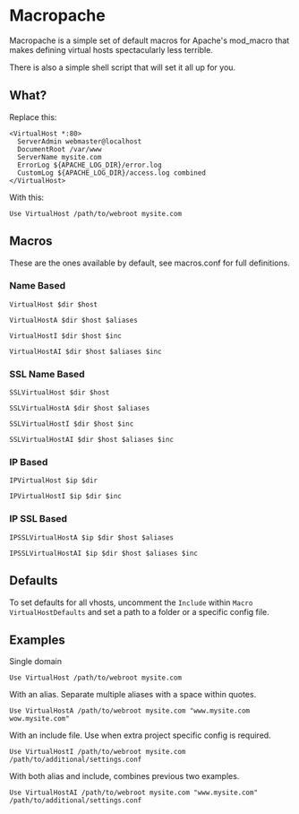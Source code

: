 # Macropache

Macropache is a simple set of default macros for Apache's mod_macro that makes defining virtual hosts spectacularly less terrible.

There is also a simple shell script that will set it all up for you.

## What?

Replace this:

```
<VirtualHost *:80>
  ServerAdmin webmaster@localhost
  DocumentRoot /var/www
  ServerName mysite.com
  ErrorLog ${APACHE_LOG_DIR}/error.log
  CustomLog ${APACHE_LOG_DIR}/access.log combined
</VirtualHost>
```

With this:

`Use VirtualHost /path/to/webroot mysite.com`

## Macros

These are the ones available by default, see macros.conf for full definitions.

### Name Based
`VirtualHost $dir $host`

`VirtualHostA $dir $host $aliases`

`VirtualHostI $dir $host $inc`

`VirtualHostAI $dir $host $aliases $inc`

### SSL Name Based
`SSLVirtualHost $dir $host`

`SSLVirtualHostA $dir $host $aliases`

`SSLVirtualHostI $dir $host $inc`

`SSLVirtualHostAI $dir $host $aliases $inc`

### IP Based
`IPVirtualHost $ip $dir`

`IPVirtualHostI $ip $dir $inc`

### IP SSL Based
`IPSSLVirtualHostA $ip $dir $host $aliases`

`IPSSLVirtualHostAI $ip $dir $host $aliases $inc`

## Defaults

To set defaults for all vhosts, uncomment the `Include` within `Macro VirtualHostDefaults` and set a path to a folder or a specific config file.

## Examples

Single domain

`Use VirtualHost /path/to/webroot mysite.com`

With an alias. Separate multiple aliases with a space within quotes.

`Use VirtualHostA /path/to/webroot mysite.com "www.mysite.com wow.mysite.com"`

With an include file. Use when extra project specific config is required.

`Use VirtualHostI /path/to/webroot mysite.com /path/to/additional/settings.conf`

With both alias and include, combines previous two examples.

`Use VirtualHostAI /path/to/webroot mysite.com "www.mysite.com" /path/to/additional/settings.conf`

